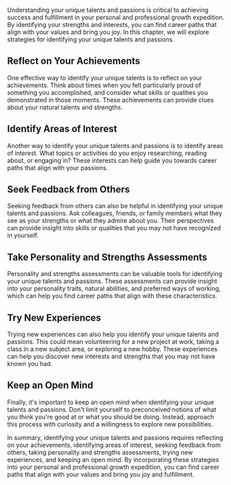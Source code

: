 
Understanding your unique talents and passions is critical to achieving success and fulfillment in your personal and professional growth expedition. By identifying your strengths and interests, you can find career paths that align with your values and bring you joy. In this chapter, we will explore strategies for identifying your unique talents and passions.

Reflect on Your Achievements
----------------------------

One effective way to identify your unique talents is to reflect on your achievements. Think about times when you felt particularly proud of something you accomplished, and consider what skills or qualities you demonstrated in those moments. These achievements can provide clues about your natural talents and strengths.

Identify Areas of Interest
--------------------------

Another way to identify your unique talents and passions is to identify areas of interest. What topics or activities do you enjoy researching, reading about, or engaging in? These interests can help guide you towards career paths that align with your passions.

Seek Feedback from Others
-------------------------

Seeking feedback from others can also be helpful in identifying your unique talents and passions. Ask colleagues, friends, or family members what they see as your strengths or what they admire about you. Their perspectives can provide insight into skills or qualities that you may not have recognized in yourself.

Take Personality and Strengths Assessments
------------------------------------------

Personality and strengths assessments can be valuable tools for identifying your unique talents and passions. These assessments can provide insight into your personality traits, natural abilities, and preferred ways of working, which can help you find career paths that align with these characteristics.

Try New Experiences
-------------------

Trying new experiences can also help you identify your unique talents and passions. This could mean volunteering for a new project at work, taking a class in a new subject area, or exploring a new hobby. These experiences can help you discover new interests and strengths that you may not have known you had.

Keep an Open Mind
-----------------

Finally, it's important to keep an open mind when identifying your unique talents and passions. Don't limit yourself to preconceived notions of what you think you're good at or what you should be doing. Instead, approach this process with curiosity and a willingness to explore new possibilities.

In summary, identifying your unique talents and passions requires reflecting on your achievements, identifying areas of interest, seeking feedback from others, taking personality and strengths assessments, trying new experiences, and keeping an open mind. By incorporating these strategies into your personal and professional growth expedition, you can find career paths that align with your values and bring you joy and fulfillment.
